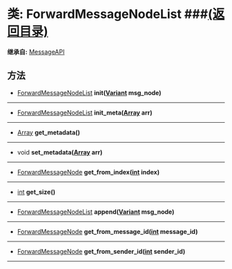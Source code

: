 # 类: ForwardMessageNodeList ###[(返回目录)](README.md)  
  
**继承自:** [MessageAPI](MessageAPI.md)  
  
## 方法 
  
- [ForwardMessageNodeList](ForwardMessageNodeList.md) **init([Variant](https://docs.godotengine.org/en/latest/classes/class_variant.html) msg_node)**  
  
---  
  
- [ForwardMessageNodeList](ForwardMessageNodeList.md) **init_meta([Array](https://docs.godotengine.org/en/latest/classes/class_array.html) arr)**  
  
---  
  
- [Array](https://docs.godotengine.org/en/latest/classes/class_array.html) **get_metadata()**  
  
---  
  
- void **set_metadata([Array](https://docs.godotengine.org/en/latest/classes/class_array.html) arr)**  
  
---  
  
- [ForwardMessageNode](ForwardMessageNode.md) **get_from_index([int](https://docs.godotengine.org/en/latest/classes/class_int.html) index)**  
  
---  
  
- [int](https://docs.godotengine.org/en/latest/classes/class_int.html) **get_size()**  
  
---  
  
- [ForwardMessageNodeList](ForwardMessageNodeList.md) **append([Variant](https://docs.godotengine.org/en/latest/classes/class_variant.html) msg_node)**  
  
---  
  
- [ForwardMessageNode](ForwardMessageNode.md) **get_from_message_id([int](https://docs.godotengine.org/en/latest/classes/class_int.html) message_id)**  
  
---  
  
- [ForwardMessageNode](ForwardMessageNode.md) **get_from_sender_id([int](https://docs.godotengine.org/en/latest/classes/class_int.html) sender_id)**  
  
---  
  

